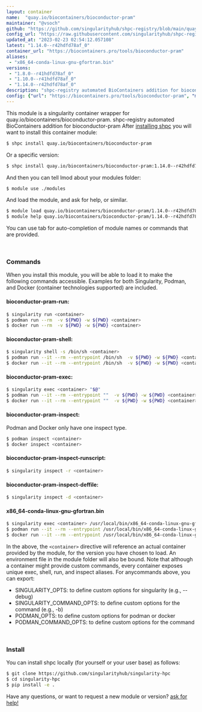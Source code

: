 ```yaml
---
layout: container
name:  "quay.io/biocontainers/bioconductor-pram"
maintainer: "@vsoch"
github: "https://github.com/singularityhub/shpc-registry/blob/main/quay.io/biocontainers/bioconductor-pram/container.yaml"
config_url: "https://raw.githubusercontent.com/singularityhub/shpc-registry/main/quay.io/biocontainers/bioconductor-pram/container.yaml"
updated_at: "2023-02-23 02:54:12.057108"
latest: "1.14.0--r42hdfd78af_0"
container_url: "https://biocontainers.pro/tools/bioconductor-pram"
aliases:
 - "x86_64-conda-linux-gnu-gfortran.bin"
versions:
 - "1.8.0--r41hdfd78af_0"
 - "1.10.0--r41hdfd78af_0"
 - "1.14.0--r42hdfd78af_0"
description: "shpc-registry automated BioContainers addition for bioconductor-pram"
config: {"url": "https://biocontainers.pro/tools/bioconductor-pram", "maintainer": "@vsoch", "description": "shpc-registry automated BioContainers addition for bioconductor-pram", "latest": {"1.14.0--r42hdfd78af_0": "sha256:919589275a3d6e602fff3fa2bfd0d59c04bd42b18b58a66ee0cab7de6b3f62ff"}, "tags": {"1.8.0--r41hdfd78af_0": "sha256:7e0eb2f63d3927a39488157ce292c984f6aaeae5dbb74115ad0db4e85d9dfb77", "1.10.0--r41hdfd78af_0": "sha256:a1b36aeb6802a6b67ef0b11612a1bafd567ff7dd897d5baf415c7e9d13f36d89", "1.14.0--r42hdfd78af_0": "sha256:919589275a3d6e602fff3fa2bfd0d59c04bd42b18b58a66ee0cab7de6b3f62ff"}, "docker": "quay.io/biocontainers/bioconductor-pram", "aliases": {"x86_64-conda-linux-gnu-gfortran.bin": "/usr/local/bin/x86_64-conda-linux-gnu-gfortran.bin"}}
---
```


This module is a singularity container wrapper for quay.io/biocontainers/bioconductor-pram.
shpc-registry automated BioContainers addition for bioconductor-pram
After [installing shpc](#install) you will want to install this container module:


```bash
$ shpc install quay.io/biocontainers/bioconductor-pram
```

Or a specific version:

```bash
$ shpc install quay.io/biocontainers/bioconductor-pram:1.14.0--r42hdfd78af_0
```

And then you can tell lmod about your modules folder:

```bash
$ module use ./modules
```

And load the module, and ask for help, or similar.

```bash
$ module load quay.io/biocontainers/bioconductor-pram/1.14.0--r42hdfd78af_0
$ module help quay.io/biocontainers/bioconductor-pram/1.14.0--r42hdfd78af_0
```

You can use tab for auto-completion of module names or commands that are provided.

<br>

### Commands

When you install this module, you will be able to load it to make the following commands accessible.
Examples for both Singularity, Podman, and Docker (container technologies supported) are included.

#### bioconductor-pram-run:

```bash
$ singularity run <container>
$ podman run --rm  -v ${PWD} -w ${PWD} <container>
$ docker run --rm  -v ${PWD} -w ${PWD} <container>
```

#### bioconductor-pram-shell:

```bash
$ singularity shell -s /bin/sh <container>
$ podman run --it --rm --entrypoint /bin/sh  -v ${PWD} -w ${PWD} <container>
$ docker run --it --rm --entrypoint /bin/sh  -v ${PWD} -w ${PWD} <container>
```

#### bioconductor-pram-exec:

```bash
$ singularity exec <container> "$@"
$ podman run --it --rm --entrypoint ""  -v ${PWD} -w ${PWD} <container> "$@"
$ docker run --it --rm --entrypoint ""  -v ${PWD} -w ${PWD} <container> "$@"
```

#### bioconductor-pram-inspect:

Podman and Docker only have one inspect type.

```bash
$ podman inspect <container>
$ docker inspect <container>
```

#### bioconductor-pram-inspect-runscript:

```bash
$ singularity inspect -r <container>
```

#### bioconductor-pram-inspect-deffile:

```bash
$ singularity inspect -d <container>
```


#### x86_64-conda-linux-gnu-gfortran.bin

```bash
$ singularity exec <container> /usr/local/bin/x86_64-conda-linux-gnu-gfortran.bin
$ podman run --it --rm --entrypoint /usr/local/bin/x86_64-conda-linux-gnu-gfortran.bin   -v ${PWD} -w ${PWD} <container> -c " $@"
$ docker run --it --rm --entrypoint /usr/local/bin/x86_64-conda-linux-gnu-gfortran.bin   -v ${PWD} -w ${PWD} <container> -c " $@"
```



In the above, the `<container>` directive will reference an actual container provided
by the module, for the version you have chosen to load. An environment file in the
module folder will also be bound. Note that although a container
might provide custom commands, every container exposes unique exec, shell, run, and
inspect aliases. For anycommands above, you can export:

 - SINGULARITY_OPTS: to define custom options for singularity (e.g., --debug)
 - SINGULARITY_COMMAND_OPTS: to define custom options for the command (e.g., -b)
 - PODMAN_OPTS: to define custom options for podman or docker
 - PODMAN_COMMAND_OPTS: to define custom options for the command

<br>

### Install

You can install shpc locally (for yourself or your user base) as follows:

```bash
$ git clone https://github.com/singularityhub/singularity-hpc
$ cd singularity-hpc
$ pip install -e .
```

Have any questions, or want to request a new module or version? [ask for help!](https://github.com/singularityhub/singularity-hpc/issues)